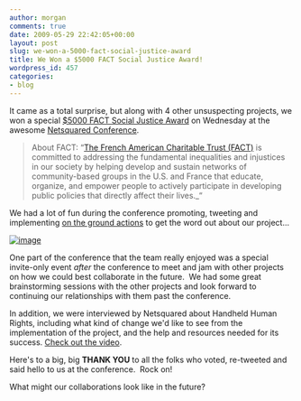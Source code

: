 ```yaml
---
author: morgan
comments: true
date: 2009-05-29 22:42:05+00:00
layout: post
slug: we-won-a-5000-fact-social-justice-award
title: We Won a $5000 FACT Social Justice Award!
wordpress_id: 457
categories:
- blog
---
```


It came as a total surprise, but along with 4 other unsuspecting projects, we won a special [$5000 FACT Social Justice Award](http://www.netsquared.org/blog/amy-sample-ward/fact-social-justice-award-winners-announced-n2y4) on Wednesday at the awesome [Netsquared Conference](http://www.netsquared.org/conference/n2y4).


> 

> 
> About FACT: “[The French American Charitable Trust (FACT)](http://www.factservices.org/) is committed to addressing the fundamental inequalities and injustices in our society by helping develop and sustain networks of community-based groups in the U.S. and France that educate, organize, and empower people to actively participate in developing public policies that directly affect their lives._“
> 
> 





We had a lot of fun during the conference promoting, tweeting and implementing [on the ground actions](../2009/05/27/4-reasons-to-vote-for-handheld-human-rights-at-netsquared/) to get the word out about our project...




[![image](https://s3.amazonaws.com/digidem-www/wp-content/uploads/2009/05/photo3-225x300.jpg)](https://s3.amazonaws.com/digidem-www/wp-content/uploads/2009/05/photo3.jpg)




One part of the conference that the team really enjoyed was a special invite-only event *after* the conference to meet and jam with other projects on how we could best collaborate in the future.  We had some great brainstorming sessions with the other projects and look forward to continuing our relationships with them past the conference.




In addition, we were interviewed by Netsquared about Handheld Human Rights, including what kind of change we'd like to see from the implementation of the project, and the help and resources needed for its success. [Check out the video](http://www.youtube.com/watch?v=h1JelWHtV0U).




Here's to a big, big **THANK YOU** to all the folks who voted, re-tweeted and said hello to us at the conference.  Rock on!



What might our collaborations look like in the future?